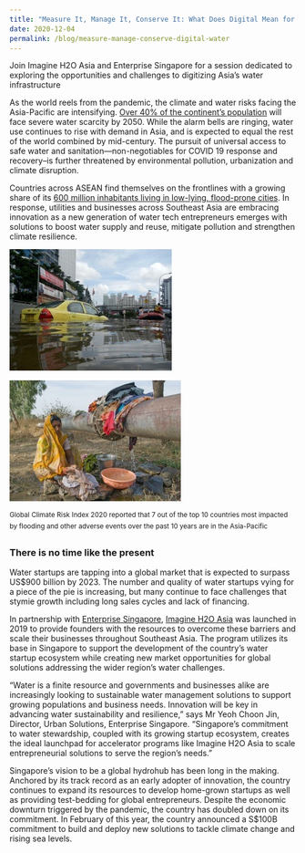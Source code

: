 ```yaml
---
title: "Measure It, Manage It, Conserve It: What Does Digital Mean for Water in 2020?"
date: 2020-12-04
permalink: /blog/measure-manage-conserve-digital-water
---
```

Join Imagine H2O Asia and Enterprise Singapore for a session dedicated to exploring the opportunities and challenges to digitizing Asia’s water infrastructure

As the world reels from the pandemic, the climate and water risks facing the Asia-Pacific are intensifying. [Over 40% of the continent’s population](https://www.eco-business.com/news/whats-being-done-to-fix-water-scarcity-in-asias-most-water-stressed-countries/) will face severe water scarcity by 2050. While the alarm bells are ringing, water use continues to rise with demand in Asia, and is expected to equal the rest of the world combined by mid-century. The pursuit of universal access to safe water and sanitation—non-negotiables for COVID 19 response and recovery–is further threatened by environmental pollution, urbanization and climate disruption.   

Countries across ASEAN find themselves on the frontlines with a growing share of its [600 million inhabitants living in low-lying, flood-prone cities](https://theaseanpost.com/article/aseans-megacities-danger). In response, utilities and businesses across Southeast Asia are embracing innovation as a new generation of water tech entrepreneurs emerges with solutions to boost water supply and reuse, mitigate pollution and strengthen climate resilience.

![](/images/SWITCH_2020-Digital_Water_1.jpg)

![](/images/SWITCH_2020-Digital_Water_2.jpg)

<sup>Global Climate Risk Index 2020 reported that 7 out of the top 10 countries most impacted by flooding and other adverse events over the past 10 years are in the Asia-Pacific</sup>

### There is no time like the present

Water startups are tapping into a global market that is expected to surpass US$900 billion by 2023. The number and quality of water startups vying for a piece of the pie is increasing, but many continue to face challenges that stymie growth including long sales cycles and lack of financing.

In partnership with [Enterprise Singapore](https://enterprisesg.gov.sg), [Imagine H2O Asia](http://www.imagineh2o.org/asia) was launched in 2019 to provide founders with the resources to overcome these barriers and scale their businesses throughout Southeast Asia. The program utilizes its base in Singapore to support the development of the country’s water startup ecosystem while creating new market opportunities for global solutions addressing the wider region’s water challenges.

“Water is a finite resource and governments and businesses alike are increasingly looking to sustainable water management solutions to support growing populations and business needs. Innovation will be key in advancing water sustainability and resilience,” says Mr Yeoh Choon Jin, Director, Urban Solutions, Enterprise Singapore. “Singapore’s commitment to water stewardship, coupled with its growing startup ecosystem, creates the ideal launchpad for accelerator programs like Imagine H2O Asia to scale entrepreneurial solutions to serve the region’s needs.”

Singapore’s vision to be a global hydrohub has been long in the making. Anchored by its track record as an early adopter of innovation, the country continues to expand its resources to develop home-grown startups as well as providing test-bedding for global entrepreneurs. Despite the economic downturn triggered by the pandemic, the country has doubled down on its commitment. In February of this year, the country announced a S$100B commitment to build and deploy new solutions to tackle climate change and rising sea levels.